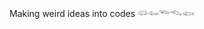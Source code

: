 Making weird ideas into codes 𓆛𓆜𓆝𓆞𓆟






<!---
Peakoto/Peakoto is a ✨ special ✨ repository because its `README.md` (this file) appears on your GitHub profile.
You can click the Preview link to take a look at your changes.
--->
